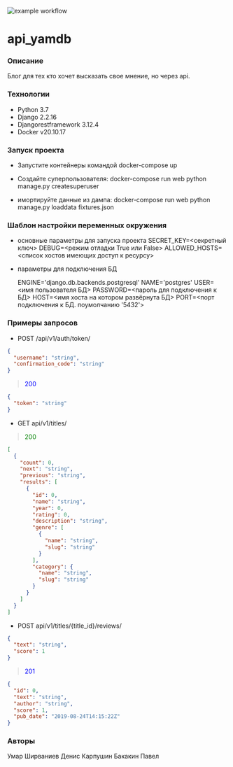 ![example workflow](https://github.com/denisgrinch/yamdb_final/actions/workflows/yamdb_workflow.yml/badge.svg)

# api_yamdb
### Описание
Блог для тех кто хочет высказать свое мнение, но через api.
### Технологии
- Python 3.7
- Django 2.2.16
- Djangorestframework 3.12.4
- Docker v20.10.17

### Запуск проекта
- Запустите контейнеры командой docker-compose up

- Создайте суперпользователя:
    docker-compose run web python manage.py createsuperuser
- имортируйте данные из дампа:
    docker-compose run web python manage.py loaddata fixtures.json

### Шаблон настройки переменных окружения
- основные параметры для запуска проекта
    SECRET_KEY=<секретный ключ> 
    DEBUG=<режим отладки True или False>
    ALLOWED_HOSTS=<список хостов имеющих доступ к ресурсу>

- параметры для подключения БД

    ENGINE='django.db.backends.postgresql'
    NAME='postgres'
    USER=<имя пользователя БД>
    PASSWORD=<пароль для подключения к БД>
    HOST=<имя хоста на котором развёрнута БД>
    PORT=<порт подключения к БД. поумолчанию '5432'>

### Примеры запросов
- POST /api/v1/auth/token/
```json
{
  "username": "string",
  "confirmation_code": "string"
}
```
> <font color="blue">200</font>
```json
{
  "token": "string"
}
```
- GET api/v1/titles/
> <font color="green">200</font>
```json
[
  {
    "count": 0,
    "next": "string",
    "previous": "string",
    "results": [
      {
        "id": 0,
        "name": "string",
        "year": 0,
        "rating": 0,
        "description": "string",
        "genre": [
          {
            "name": "string",
            "slug": "string"
          }
        ],
        "category": {
          "name": "string",
          "slug": "string"
        }
      }
    ]
  }
]
```
- POST api/v1/titles/{title_id}/reviews/
```json
{
  "text": "string",
  "score": 1
}
```
> <font color="blue">201</font>
```json
{
  "id": 0,
  "text": "string",
  "author": "string",
  "score": 1,
  "pub_date": "2019-08-24T14:15:22Z"
}
```
### Авторы
Умар Ширваниев
Денис Карпушин
Бакакин Павел